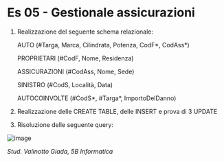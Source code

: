 # Es 05 - Gestionale assicurazioni

1. Realizzazione del seguente schema relazionale:

    AUTO (#Targa, Marca, Cilindrata, Potenza, CodF*, CodAss*)

    PROPRIETARI (#CodF, Nome, Residenza)

    ASSICURAZIONI (#CodAss, Nome, Sede)

    SINISTRO (#CodS, Località, Data)

    AUTOCOINVOLTE (#CodS*, #Targa*, ImportoDelDanno)


2. Realizzazione delle CREATE TABLE, delle INSERT e prova di 3 UPDATE

3. Risoluzione delle seguente query:

![image](https://user-images.githubusercontent.com/62563624/136566405-c326efaf-4466-4603-ac12-48432386da05.png)

*Stud. Valinotto Giada, 5B Informatica*
